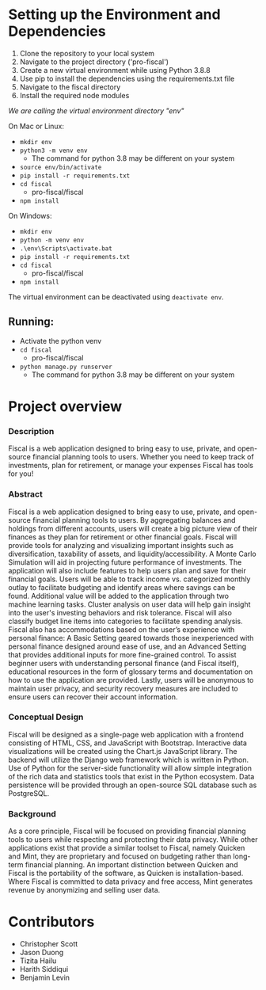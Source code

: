 # Setting up the Environment and Dependencies

1. Clone the repository to your local system
2. Navigate to the project directory ('pro-fiscal')
3. Create a new virtual environment while using Python 3.8.8
4. Use pip to install the dependencies using the requirements.txt file
5. Navigate to the fiscal directory
6. Install the required node modules

*We are calling the virtual environment directory "env"*

On Mac or Linux:

- `mkdir env`
- `python3 -m venv env`
    - The command for python 3.8 may be different on your system
- `source env/bin/activate`
- `pip install -r requirements.txt`
- `cd fiscal`
    - pro-fiscal/fiscal
- `npm install`

On Windows:

- `mkdir env`
- `python -m venv env`
- `.\env\Scripts\activate.bat`
- `pip install -r requirements.txt`
- `cd fiscal`
    - pro-fiscal/fiscal
- `npm install`

The virtual environment can be deactivated using `deactivate env`.

## Running:

- Activate the python venv
- `cd fiscal`
    - pro-fiscal/fiscal
- `python manage.py runserver`
    - The command for python 3.8 may be different on your system

# Project overview

### Description
Fiscal is a web application designed to bring easy to use, private, and open-source financial planning tools to users.  Whether you need to keep track of investments, plan for retirement, or manage your expenses Fiscal has tools for you!

### Abstract
Fiscal is a web application designed to bring easy to use, private, and open-source financial planning tools to users. By aggregating balances and holdings from different accounts, users will create a big picture view of their finances as they plan for retirement or other financial goals. Fiscal will provide tools for analyzing and visualizing important insights such as diversification, taxability of assets, and liquidity/accessibility. A Monte Carlo Simulation will aid in projecting future performance of investments. The application will also include features to help users plan and save for their financial goals. Users will be able to track income vs. categorized monthly outlay to facilitate budgeting and identify areas where savings can be found. Additional value will be added to the application through two machine learning tasks. Cluster analysis on user data will help gain insight into the user's investing behaviors and risk tolerance. Fiscal will also classify budget line items into categories to facilitate spending analysis. 
Fiscal also has accommodations based on the user’s experience with personal finance: A Basic Setting geared towards those inexperienced with personal finance designed around ease of use, and an Advanced Setting that provides additional inputs for more fine-grained control. To assist beginner users with understanding personal finance (and Fiscal itself), educational resources in the form of glossary terms and documentation on how to use the application are provided. Lastly, users will be anonymous to maintain user privacy, and security recovery measures are included to ensure users can recover their account information.

### Conceptual Design
Fiscal will be designed as a single-page web application with a frontend consisting of HTML, CSS, and JavaScript with Bootstrap. Interactive data visualizations will be created using the Chart.js JavaScript library. The backend will utilize the Django web framework which is written in Python. Use of Python for the server-side functionality will allow simple integration of the rich data and statistics tools that exist in the Python ecosystem. Data persistence will be provided through an open-source SQL database such as PostgreSQL.

### Background
As a core principle, Fiscal will be focused on providing financial planning tools to users while respecting and protecting their data privacy. While other applications exist that provide a similar toolset to Fiscal, namely Quicken and Mint, they are proprietary and focused on budgeting rather than long-term financial planning. An important distinction between Quicken and Fiscal is the portability of the software, as Quicken is installation-based. Where Fiscal is committed to data privacy and free access, Mint generates revenue by anonymizing and selling user data.


# Contributors
* Christopher Scott
* Jason Duong
* Tizita Hailu
* Harith Siddiqui
* Benjamin Levin
